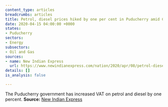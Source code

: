 ```yaml
---
content_type: articles
breadcrumbs: articles
title: Petrol, diesel prices hiked by one per cent in Puducherry amid COVID-19 lockdown
date: 2020-04-15 04:00:00 +0000
states:
- Puducherry
sectors:
- Energy
subsectors:
- Oil and Gas
sources:
- name: New Indian Express
  url: https://www.newindianexpress.com/nation/2020/apr/08/petrol-diesel-prices-hiked-by-one-per-cent-in-puducherry-amid-covid-19-lockdown-2127543.html
details: []
is_analysis: false

---
```

The Puducherry government has increased VAT on petrol and diesel by one percent. **Source:** [New Indian Express](https://www.newindianexpress.com/nation/2020/apr/08/petrol-diesel-prices-hiked-by-one-per-cent-in-puducherry-amid-covid-19-lockdown-2127543.html)